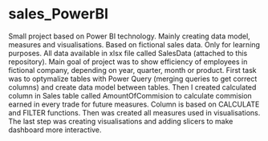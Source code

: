 # sales_PowerBI
Small project based on Power BI technology. Mainly creating data model, measures and visualisations. Based on fictional sales data. Only for learning purposes. All data available in xlsx file called SalesData (attached to this repository).
Main goal of project was to show efficiency of employees in fictional company, depending on year, quarter, month or product. 
First task was to optymalize tables with Power Query (merging queries to get correct columns) and create data model between tables. Then I created calculated column in Sales table called AmountOfCommision to calculate commision earned in every trade for future measures. Column is based on CALCULATE and FILTER functions.
Then was created all measures used in visualisations. The last step was creating visualisations and adding slicers to make dashboard more interactive.
